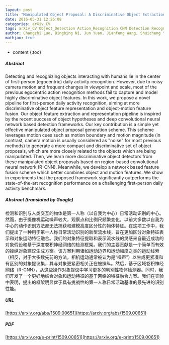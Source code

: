 ```yaml
---
layout: post
title: "Manipulated Object Proposal: A Discriminative Object Extraction and Feature Fusion Framework for First-Person Daily Activity Recognition"
date: 2016-05-31 12:26:08
categories: arXiv_CV
tags: arXiv_CV Object_Detection Action_Recognition CNN Detection Recognition
author: Changzhi Luo, Bingbing Ni, Jun Yuan, Jianfeng Wang, Shuicheng Yan, Meng Wang
mathjax: true
---
```


* content
{:toc}

##### Abstract
Detecting and recognizing objects interacting with humans lie in the center of first-person (egocentric) daily activity recognition. However, due to noisy camera motion and frequent changes in viewpoint and scale, most of the previous egocentric action recognition methods fail to capture and model highly discriminative object features. In this work, we propose a novel pipeline for first-person daily activity recognition, aiming at more discriminative object feature representation and object-motion feature fusion. Our object feature extraction and representation pipeline is inspired by the recent success of object hypotheses and deep convolutional neural network based detection frameworks. Our key contribution is a simple yet effective manipulated object proposal generation scheme. This scheme leverages motion cues such as motion boundary and motion magnitude (in contrast, camera motion is usually considered as "noise" for most previous methods) to generate a more compact and discriminative set of object proposals, which are more closely related to the objects which are being manipulated. Then, we learn more discriminative object detectors from these manipulated object proposals based on region-based convolutional neural network (R-CNN). Meanwhile, we develop a network based feature fusion scheme which better combines object and motion features. We show in experiments that the proposed framework significantly outperforms the state-of-the-art recognition performance on a challenging first-person daily activity benchmark.

##### Abstract (translated by Google)
检测和识别与人类交互的物体是第一人称（以自我为中心）日常活动识别的中心。然而，由于摄像机运动噪声较大，观察点和比例尺频繁变化，以前大多数以自我为中心的动作识别方法都无法捕获和建模高度区分性的物体特征。在这项工作中，我们提出了一种用于第一人称日常活动识别的新型流水线，旨在更加区分对象特征表示和对象运动特征融合。我们的对象特征提取和表示流水线的灵感来自最近成功的对象假设和基于深度卷积神经网络的检测框架。我们的主要贡献是一个简单而有效的操纵对象建议生成方案。该方案利用诸如运动边界和运动幅度之类的运动线索（相反，对于大多数先前的方法，相机运动通常被认为是“噪声”）以生成更紧凑和有区别的对象提议集，其与对象更紧密相关正在被操纵。然后，基于区域卷积神经网络（R-CNN），从这些操作对象提议中学习更多的判别性物体检测器。同时，我们开发了一个更好地结合对象和运动特征的基于网络的特征融合方案。我们在实验中表明，提出的框架明显优于具有挑战性的第一人称日常活动基准的最先进的识别性能。

##### URL
[https://arxiv.org/abs/1509.00651](https://arxiv.org/abs/1509.00651)

##### PDF
[https://arxiv.org/e-print/1509.00651](https://arxiv.org/e-print/1509.00651)

